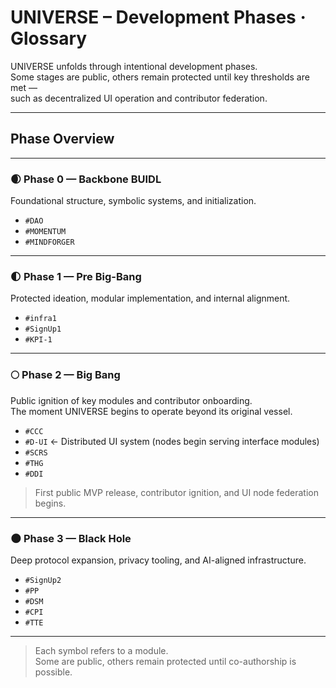 # UNIVERSE – Development Phases · Glossary

UNIVERSE unfolds through intentional development phases.  
Some stages are public, others remain protected until key thresholds are met —  
such as decentralized UI operation and contributor federation.

---

## Phase Overview

---

### 🌒 Phase 0 — Backbone BUIDL  
Foundational structure, symbolic systems, and initialization.

- `#DAO`  
- `#MOMENTUM`  
- `#MINDFORGER`

---

### 🌓 Phase 1 — Pre Big-Bang  
Protected ideation, modular implementation, and internal alignment.

- `#infra1`  
- `#SignUp1`  
- `#KPI-1`

---

### 🌕 Phase 2 — Big Bang  
Public ignition of key modules and contributor onboarding.  
The moment UNIVERSE begins to operate beyond its original vessel.

- `#CCC`  
- `#D-UI` ← Distributed UI system (nodes begin serving interface modules)  
- `#SCRS`  
- `#THG`  
- `#DDI`

> First public MVP release, contributor ignition, and UI node federation begins.

---

### 🌑 Phase 3 — Black Hole  
Deep protocol expansion, privacy tooling, and AI-aligned infrastructure.

- `#SignUp2`  
- `#PP`  
- `#DSM`  
- `#CPI`  
- `#TTE`

---

> Each symbol refers to a module.  
> Some are public, others remain protected until co-authorship is possible.
